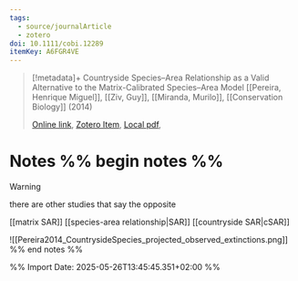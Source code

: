 ```yaml
---
tags:
  - source/journalArticle
  - zotero
doi: 10.1111/cobi.12289
itemKey: A6FGR4VE
---
```

>[!metadata]+
> Countryside Species–Area Relationship as a Valid Alternative to the Matrix-Calibrated Species–Area Model
> [[Pereira, Henrique Miguel]], [[Ziv, Guy]], [[Miranda, Murilo]], 
> [[Conservation Biology]] (2014)
> 
> [Online link](https://pmc.ncbi.nlm.nih.gov/articles/PMC4262074/), [Zotero Item](zotero://select/library/items/A6FGR4VE), [Local pdf](file://C:/Users/aburg/Documents/references/zotero/storage/42M7GGVN/Pereira2014_CountrysideSpecies.pdf), 

# Notes %% begin notes %%

> [!WARNING]
> there are other studies that say the opposite

[[matrix SAR]]
[[species-area relationship|SAR]]
[[countryside SAR|cSAR]]

![[Pereira2014_CountrysideSpecies_projected_observed_extinctions.png]]
%% end notes %%




%% Import Date: 2025-05-26T13:45:45.351+02:00 %%
